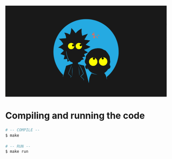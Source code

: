 ![preview](preview.png)

# Compiling and running the code

```bash
# -- COMPILE --
$ make

# -- RUN --
$ make run

```
